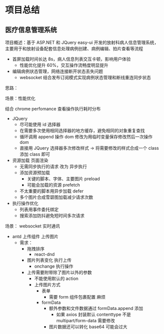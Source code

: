 # 项目总结

## 医疗信息管理系统

项目概述：基于 ASP.NET 和 JQuery easy-ui 开发的放射科病人信息管理系统，主要用于和放射设备配套信息处理病例创建、病例编辑、拍片查看等流程

- 首屏加载时间长达 8s，病人信息列表交互卡顿，影响用户体验
  - 性能优化提升 60%，交互操作流畅度明显提升
- 编辑病例状态管理，网络连接断开状态丢失问题
  - websocket 结合发布订阅模式实现病例状态管理和断线重连同步状态

思路：

场景：性能优化

结合 chrome perfomance 查看操作执行耗时分布

- JQuery
  - 尽可能使用 id 选择器
  - 在需要多次使用相同选择器的地方缓存，避免相同的对象重复查找
  - 循环调用 append 操作 dom 修改为用临时变量保存修改然后一次操作 dom
  - 直接用 JQuery 选择器多次修改样式 -> 将需要修改的样式合成一个 class 添加 class 即可
- 资源加载 页面渲染
  - 无需同步执行的请求 改为 异步执行
  - 添加资源预加载
    - 关键的脚本、字体、主要图片 preload
    - 可能会加载的资源 prefetch
  - 不太重要的脚本用异步加载 defer
  - 多个图片合成雪碧图加载减少请求次数
- 执行操作优化
  - 列表用事件委托绑定
  - 搜索添加防抖避免短时间多次请求

场景： websocket 实时通讯

- antd 上传组件 上传图片
  - 需求：
    - 拖拽排序
      - react-dnd
    - 图片列表变化 执行上传
      - onchange 执行操作
    - 上传需要附带除了图片以外的参数
      - 不能使用默认的 action
      - 上传图片方式
        - 表单
          - 需要 form 组件包裹配置 麻烦
        - formData
          - 额外参数和文件数据通过 formData.append 添加
            - 如果 axios 封装默认 contenttype 不是 multipart/form-data 需要修改
          - 图片数据还可以转化 base64 可能会过大
